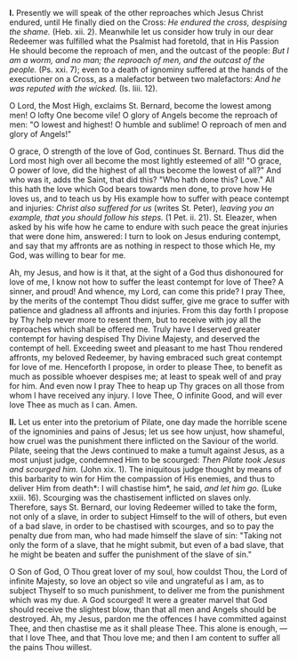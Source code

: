 
**I\.** Presently we will speak of the other reproaches which Jesus Christ endured, until He finally died on the Cross: *He endured the cross, despising the shame.* (Heb. xii. 2). Meanwhile let us consider how truly in our dear Redeemer was fulfilled what the Psalmist had foretold, that in His Passion He should become the reproach of men, and the outcast of the people: *But I am a worm, and no man; the reproach of men, and the outcast of the people.* (Ps. xxi. 7); even to a death of ignominy suffered at the hands of the executioner on a Cross, as a malefactor between two malefactors: *And he was reputed with the wicked.* (Is. liii. 12).

O Lord, the Most High, exclaims St. Bernard, become the lowest among men! O lofty One become vile! O glory of Angels become the reproach of men: \"O lowest and highest! O humble and sublime! O reproach of men and glory of Angels!\"

O grace, O strength of the love of God, continues St. Bernard. Thus did the Lord most high over all become the most lightly esteemed of all! \"O grace, O power of love, did the highest of all thus become the lowest of all?\" And who was it, adds the Saint, that did this? \"Who hath done this? Love.\" All this hath the love which God bears towards men done, to prove how He loves us, and to teach us by His example how to suffer with peace contempt and injuries: *Christ also suffered for us* (writes St. Peter), *leaving you an example, that you should follow his steps.* (1 Pet. ii. 21). St. Eleazer, when asked by his wife how he came to endure with such peace the great injuries that were done him, answered: I turn to look on Jesus enduring contempt, and say that my affronts are as nothing in respect to those which He, my God, was willing to bear for me.

Ah, my Jesus, and how is it that, at the sight of a God thus dishonoured for love of me, I know not how to suffer the least contempt for love of Thee? A sinner, and proud! And whence, my Lord, can come this pride? I pray Thee, by the merits of the contempt Thou didst suffer, give me grace to suffer with patience and gladness all affronts and injuries. From this day forth I propose by Thy help never more to resent them, but to receive with joy all the reproaches which shall be offered me. Truly have I deserved greater contempt for having despised Thy Divine Majesty, and deserved the contempt of hell. Exceeding sweet and pleasant to me hast Thou rendered affronts, my beloved Redeemer, by having embraced such great contempt for love of me. Henceforth I propose, in order to please Thee, to benefit as much as possible whoever despises me; at least to speak well of and pray for him. And even now I pray Thee to heap up Thy graces on all those from whom I have received any injury. I love Thee, O infinite Good, and will ever love Thee as much as I can. Amen.

**II\.** Let us enter into the pretorium of Pilate, one day made the horrible scene of the ignominies and pains of Jesus; let us see how unjust, how shameful, how cruel was the punishment there inflicted on the Saviour of the world. Pilate, seeing that the Jews continued to make a tumult against Jesus, as a most unjust judge, condemned Him to be scourged: *Then Pilate took Jesus and scourged him.* (John xix. 1). The iniquitous judge thought by means of this barbarity to win for Him the compassion of His enemies, and thus to deliver Him from death*: I will chastise him*, he said, *and let him go.* (Luke xxiii. 16). Scourging was the chastisement inflicted on slaves only. Therefore, says St. Bernard, our loving Redeemer willed to take the form, not only of a slave, in order to subject Himself to the will of others, but even of a bad slave, in order to be chastised with scourges, and so to pay the penalty due from man, who had made himself the slave of sin: \"Taking not only the form of a slave, that he might submit, but even of a bad slave, that he might be beaten and suffer the punishment of the slave of sin.\"

O Son of God, O Thou great lover of my soul, how couldst Thou, the Lord of infinite Majesty, so love an object so vile and ungrateful as I am, as to subject Thyself to so much punishment, to deliver me from the punishment which was my due. A God scourged! It were a greater marvel that God should receive the slightest blow, than that all men and Angels should be destroyed. Ah, my Jesus, pardon me the offences I have committed against Thee, and then chastise me as it shall please Thee. This alone is enough, —that I love Thee, and that Thou love me; and then I am content to suffer all the pains Thou willest.

